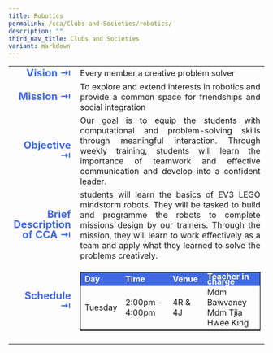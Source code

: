```yaml
---
title: Robotics
permalink: /cca/Clubs-and-Societies/robotics/
description: ""
third_nav_title: Clubs and Societies
variant: markdown
---
```

<table>
	<tbody><tr><td width="70" style="line-height:1; font-weight:bold; font-size: 20px; color:royalblue; border:0px solid black; text-align:right">Vision ⇥</td>
		<td style="text-align:justify">Every member a creative problem solver</td>
	</tr>
	<tr><td style="line-height:1; font-weight:bold; font-size: 20px; color:royalblue; border:0px solid black; text-align:right">Mission ⇥</td>
		<td style="text-align:justify">To explore and extend interests in robotics and provide a common space for friendships and social integration</td>
	</tr>
	<tr><td style="line-height:1; font-weight:bold; font-size: 20px; color:royalblue; border:0px solid black; text-align:right">Objective ⇥</td>
		<td style="text-align:justify">Our goal is to equip the students with computational and problem-solving skills through meaningful interaction. Through weekly training, students will learn the importance of teamwork and effective communication and develop into a confident leader.</td>
	</tr>
		<tr><td style="line-height:1; font-weight:bold; font-size: 20px; color:royalblue; border:0px solid black; text-align:right">Brief Description of CCA ⇥</td>
		<td style="text-align:justify">students will learn the basics of EV3 LEGO mindstorm robots. They will be tasked to build and programme the robots to complete missions design by our trainers. Through the mission, they will learn to work effectively as a team and apply what they learned to solve the problems creatively.</td>
	</tr>
	<tr><td style="line-height:1; font-weight:bold; font-size: 20px; color:royalblue; border:0px solid black; text-align:right">Schedule ⇥</td>
		<td style="text-align:justify">
			<table style="border:1px solid black">
		<tbody>
			<tr style="line-height:10px; font-weight: bold; background-color:royalblue; font-size:16px;color:white"><td>Day</td><td>Time</td><td>Venue</td><td>Teacher in charge</td></tr>
			<tr><td>Tuesday</td><td>2:00pm - 4:00pm</td><td>4R &amp; 4J</td><td>Mdm Bawvaney<br>Mdm Tjia Hwee King</td></tr>
		</tbody>
	</table>
		</td>
	</tr>
	<tr><td></td></tr>
</tbody></table>
